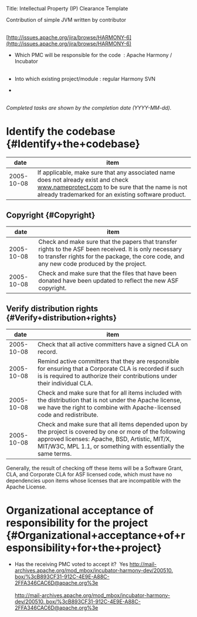 Title: Intellectual Property (IP) Clearance Template
<link href="http://purl.org/DC/elements/1.0/" rel="schema.DC"></link>

Contribution of simple JVM written by contributor<br></br>


 [http://issues.apache.org/jira/browse/HARMONY-6](http://issues.apache.org/jira/browse/HARMONY-6) 



- Which PMC will be responsible for the code  : Apache Harmony / Incubator<br></br>


- Into which existing project/module : regular Harmony SVN

- <br></br>

 _Completed tasks are shown by the completion date (YYYY-MM-dd)._ 


# Identify the codebase {#Identify+the+codebase}

| date | item |
|-------|-------|
| 2005-10-08<br></br> | If applicable, make sure that any associated name does not already exist and check www.nameprotect.com to be sure that the name is not already trademarked for an existing software product. |

## Copyright {#Copyright}

| date | item |
|-------|-------|
| 2005-10-08 | Check and make sure that the papers that transfer rights to the ASF been received. It is only necessary to transfer rights for the package, the core code, and any new code produced by the project. |
| 2005-10-08 | Check and make sure that the files that have been donated have been updated to reflect the new ASF copyright. |

## Verify distribution rights {#Verify+distribution+rights}

| date | item |
|-------|-------|
| 2005-10-08 | Check that all active committers have a signed CLA on record. |
| 2005-10-08 | Remind active committers that they are responsible for ensuring that a Corporate CLA is recorded if such is is required to authorize their contributions under their individual CLA. |
| 2005-10-08 | Check and make sure that for all items included with the distribution that is not under the Apache license, we have the right to combine with Apache-licensed code and redistribute. |
| 2005-10-08 | Check and make sure that all items depended upon by the project is covered by one or more of the following approved licenses: Apache, BSD, Artistic, MIT/X, MIT/W3C, MPL 1.1, or something with essentially the same terms. |

Generally, the result of checking off these items will be a Software Grant, CLA, and Corporate CLA for ASF licensed code, which must have no dependencies upon items whose licenses that are incompatible with the Apache License.


# Organizational acceptance of responsibility for the project {#Organizational+acceptance+of+responsibility+for+the+project}


- Has the receiving PMC voted to accept it?  Yes
<u> [http://mail-archives.apache.org/mod_mbox/incubator-harmony-dev/200510. box/%3cB893CF31-912C-4E9E-A88C-2FFA346CAC6D@apache.org%3e](http://mail-archives.apache.org/mod_mbox/incubator-harmony-dev/200510.mbox/%3cB893CF31-912C-4E9E-A88C-2FFA346CAC6D@apache.org%3e) <br></br></u> [http://mail-archives.apache.org/mod_mbox/incubator-harmony-dev/200510. box/%3cB893CF31-912C-4E9E-A88C-2FFA346CAC6D@apache.org%3e](http://mail-archives.apache.org/mod_mbox/incubator-harmony-dev/200510.mbox/%3cB893CF31-912C-4E9E-A88C-2FFA346CAC6D@apache.org%3e) <br></br>